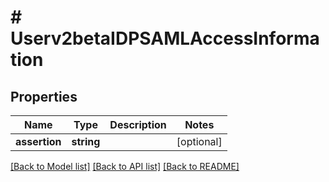 # # Userv2betaIDPSAMLAccessInformation

## Properties

Name | Type | Description | Notes
------------ | ------------- | ------------- | -------------
**assertion** | **string** |  | [optional]

[[Back to Model list]](../../README.md#models) [[Back to API list]](../../README.md#endpoints) [[Back to README]](../../README.md)
